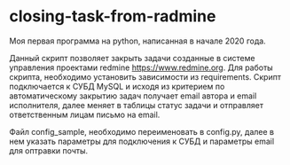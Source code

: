 # closing-task-from-radmine
Моя первая программа на python, написанная в начале 2020 года. 

Данный скрипт позволяет закрыть задачи созданные в системе управления проектами redmine https://www.redmine.org. 
Для работы скрипта, необходимо установить зависимости из requirements. Скрипт подключается к СУБД MySQL и исходя из критерием 
по автоматическому закрытию задач получает email автора и email исполнителя, 
далее меняет в таблицы статус задачи и отправляет ответственным лицам письмо на email.

Файл config_sample, необходимо переименовать в config.py, далее в нем указать параметры для подключения к СУБД и параметры email для оптравки почты.